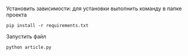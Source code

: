Установить зависимости: для установки выполнить команду в папке проекта
```
pip install -r requirements.txt
```

Запустить файл
```
python article.py
```